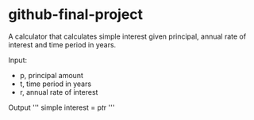 # github-final-project
A calculator that calculates simple interest given principal, annual rate of interest and time period in years.

Input:
- p, principal amount
- t, time period in years
- r, annual rate of interest

Output
'''
   simple interest = p*t*r
'''
